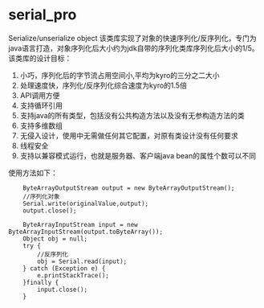 # serial_pro
Serialize/unserialize object
该类库实现了对象的快速序列化/反序列化，专门为java语言打造，对象序列化后大小约为jdk自带的序列化类库序列化后大小的1/5。
该类库的设计目标：
  1. 小巧，序列化后的字节流占用空间小,平均为kyro的三分之二大小
  2. 处理速度快，序列化/反序列化综合速度为kyro的1.5倍
  3. API调用方便
  4. 支持循环引用
  5. 支持java的所有类型，包括没有公共构造方法以及没有无参构造方法的类
  6. 支持多维数组
  7. 无侵入设计，使用中无需做任何其它配置，对原有类设计没有任何要求
  8. 线程安全
  9. 支持以兼容模式运行，也就是服务器、客户端java bean的属性个数可以不同

使用方法如下：
        
        ByteArrayOutputStream output = new ByteArrayOutputStream();
        //序列化对象
        Serial.write(originalValue,output);
        output.close();

        ByteArrayInputStream input = new ByteArrayInputStream(output.toByteArray());
        Object obj = null;
        try {
            //反序列化
            obj = Serial.read(input);
        } catch (Exception e) {
            e.printStackTrace();
        }finally {
            input.close();
        }
